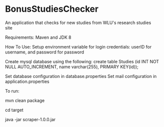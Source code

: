 # BonusStudiesChecker
An application that checks for new studies from WLU's research studies site

Requirements:
Maven and JDK 8

How To Use:
Setup environment variable for login credentials: userID for username, and password for password

Create mysql database using the following:
create table Studies (id INT NOT NULL AUTO_INCREMENT, 
                      name varchar(255), 
                      PRIMARY KEY(id));
                      
Set database configuration in database.properties
Set mail configuration in application.properties

To run:

mvn clean package

cd target

java -jar scraper-1.0.0.jar
